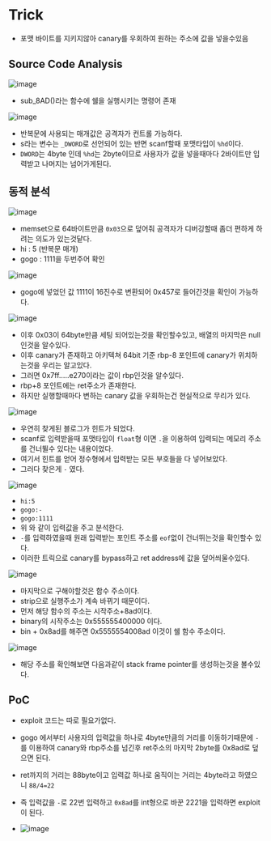 # Trick
- 포맷 바이트를 지키지않아 canary를 우회하여 원하는 주소에 값을 넣을수있음

## Source Code Analysis
![image](https://github.com/user-attachments/assets/ef07d75d-ba77-4194-a4d7-e7e1c8bbfe01)
- sub_8AD()라는 함수에 쉘을 실행시키는 명령어 존재

![image](https://github.com/user-attachments/assets/4406fdd0-d3ba-4d65-8ae1-1ddde514b4d3)
- 반복문에 사용되는 매개값은 공격자가 컨트롤 가능하다.
- s라는 변수는 ```_DWORD```로 선언되어 있는 반면 scanf할때 포맷타입이 ```%hd```이다.
- ```DWORD```는 4byte 인데 ```%hd```는 2byte이므로 사용자가 값을 넣을때마다 2바이트만 입력받고 나머지는 넘어가게된다.

## 동적 분석
![image](https://github.com/user-attachments/assets/370b6245-a45f-4205-8e99-339485babcc0)
- memset으로 64바이트만큼 ```0x03```으로 덮어줘 공격자가 디버깅할때 좀더 편하게 하려는 의도가 있는것닽다.
- hi : 5 (반복문 매개)
- gogo : 1111을 두번주어 확인

![image](https://github.com/user-attachments/assets/b4c2faaf-9040-4118-a90f-568790384587)
- gogo에 넣었던 값 1111이 16진수로 변환되어 0x457로 들어간것을 확인이 가능하다.

![image](https://github.com/user-attachments/assets/6fceb6c0-4aa5-46d1-af99-8569d278f7a5)
- 이후 0x03이 64byte만큼 세팅 되어있는것을 확인할수있고, 배열의 마지막은 null인것을 알수있다.
- 이후 canary가 존재하고 아키텍쳐 64bit 기준 rbp-8 포인트에 canary가 위치하는것을 우리는 알고있다.
- 그러면 0x7ff.....e270이라는 값이 rbp인것을 알수있다.
- rbp+8 포인트에는 ret주소가 존재한다.
- 하지만 실행할때마다 변하는 canary 값을 우회하는건 현실적으로 무리가 있다.

![image](https://github.com/user-attachments/assets/0aa30c16-f45f-4634-a9a9-9bbdcfa68e6c)
- 우연히 찾게된 블로그가 힌트가 되었다.
- scanf로 입력받을때 포맷타입이 ```float```형 이면 ```.```을 이용하여 입력되는 메모리 주소를 건너뛸수 있다는 내용이었다.
- 여기서 힌트를 얻어 정수형에서 입력받는 모든 부호들을 다 넣어보았다.
- 그러다 찾은게 ```-``` 였다.

![image](https://github.com/user-attachments/assets/17d994b1-63ab-4320-aa1d-f456767f7663)
- ```hi:5```
- ```gogo:-```
- ```gogo:1111```
- 위 와 같이 입력값을 주고 분석한다.
- ```-```를 입력하였을때 원래 입력받는 포인트 주소를 ```eof```없이 건너뛰는것을 확인할수 있다.
- 이러한 트릭으로 canary를 bypass하고 ret address에 값을 덮어씌울수있다.

![image](https://github.com/user-attachments/assets/0c8ff485-a936-4730-91e9-7b7daa04bb4e)
- 마지막으로 구해야할것은 함수 주소이다.
- strip으로 실행주소가 계속 바뀌기 때문이다.
- 먼저 해당 함수의 주소는 시작주소+8ad이다.
- binary의 시작주소는 0x555555400000 이다.
- bin + 0x8ad를 해주면 0x5555554008ad 이것이 쉘 함수 주소이다.

![image](https://github.com/user-attachments/assets/6fa09d93-ce69-4fd0-a124-85a0ef60ebc3)
- 해당 주소를 확인해보면 다음과같이 stack frame pointer를 생성하는것을 볼수있다.

## PoC
- exploit 코드는 따로 필요가없다.
- gogo 에서부터 사용자의 입력값을 하나로 4byte만큼의 거리를 이동하기때문에 ```-```를 이용하여 canary와 rbp주소를 넘긴후 ret주소의 마지막 2byte를 0x8ad로 덮으면 된다.
- ret까지의 거리는 88byte이고 입력값 하나로 움직이는 거리는 4byte라고 하였으니 ```88/4=22```
- 즉 입력값을 ```-```로 22번 입력하고 ```0x8ad```를 int형으로 바꾼 2221을 입력하면 exploit 이 된다.

- ![image](https://github.com/user-attachments/assets/b023ce32-f8ad-4fa8-b1bb-975be2c08e7a)




